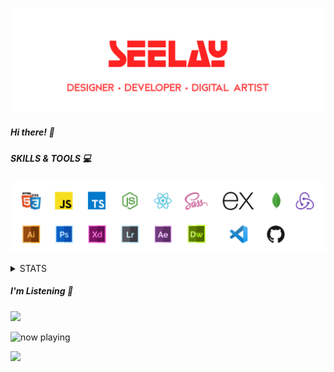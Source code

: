 [![banner](./images/seelay.svg)](https://seelay.in)

##### Hi there! 👋

##### SKILLS & TOOLS 💻

[![banner](./images/skills&tools.svg)](https://seelay.in)

<details>
  <summary>STATS</summary>

---

![Aman Seelay's GitHub Stats](https://github-readme-stats.vercel.app/api?username=imseelay&count_private=true&show_icons=true&theme=nord)

##### Weekly development breakdown 📊

<!--START_SECTION:waka-->

```text
Week: 10 January, 2021 - 17 January, 2021

Other        8 hrs 56 mins   ███████████████████████░░   91.44 %
JavaScript   16 mins         ▓░░░░░░░░░░░░░░░░░░░░░░░░   02.74 %
Markdown     11 mins         ▒░░░░░░░░░░░░░░░░░░░░░░░░   01.98 %
JSON         10 mins         ▒░░░░░░░░░░░░░░░░░░░░░░░░   01.73 %
TypeScript   4 mins          ▒░░░░░░░░░░░░░░░░░░░░░░░░   00.69 %
```

<!--END_SECTION:waka-->

---

 </details>

##### I'm Listening 🎵

<object data="https://now-play.vercel.app/api/generate?uid=7a17a86e-d6b7-43b5-8d9c-1d6dae42a779" >

  <img src="https://now-play.vercel.app/api/generate?uid=7a17a86e-d6b7-43b5-8d9c-1d6dae42a779" />

</object>

![now playing](https://now-play.vercel.app/api/generate?uid=7a17a86e-d6b7-43b5-8d9c-1d6dae42a779)

<img src="https://now-play.vercel.app/api/generate?uid=7a17a86e-d6b7-43b5-8d9c-1d6dae42a779" />
